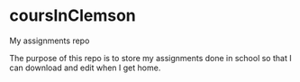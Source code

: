 # coursInClemson
My assignments repo

The purpose of this repo is to store my assignments done in school so that I can download and edit when I get home.
